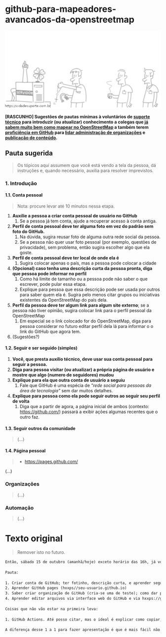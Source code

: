 # github-para-mapeadores-avancados-da-openstreetmap
![img/vida-de-suporte.png](img/banner-vida-de-suporte.png)

**[RASCUNHO] Sugestões de pautas mínimas à voluntários de [suporte técnico](https://pt.wikipedia.org/wiki/Suporte_t%C3%A9cnico) para introduzir (ou atualizar) conhecimento a colegas que [já sabem muito bem como mapear no OpenStreetMap](https://www.openstreetmap.org/help) a também terem [proficiência em GitHub](https://docs.github.com/pt) para [lidar administração de organizações](https://docs.github.com/pt/organizations) e [publicação de conteúdo](https://pages.github.com/).**




<!--
## Publico alvo

O público alvo deste guia são pessoas dispostas a dar suporte 1 a 1 preferencialmente por videoconferência em seções curtas para ajudar com o ecossistema do GitHub para pessoas que já tenham proficiência com OpenStreetMap.
-->

## Pauta sugerida

> Os tópicos aqui assumem que você está vendo a tela da pessoa, dá instruções e, quando necessário, auxilia para resolver imprevistos.

### 1. Introdução

#### 1.1. Conta pessoal

> Nota: procure levar até 10 minutos nessa etapa.

1. **Auxilie a pessoa a criar conta pessoal de usuário no GitHub**
    1. Se a pessoa já tem conta, ajude a recuperar acesso à conta antiga.
2. **Perfil de conta pessoal deve ter alguma foto em vez do padrão sem foto do GitHub.**
    1. Na dúvida, sugira reusar foto de alguma outra rede social da pessoa.
    2. Se a pessoa não quer usar foto pessoal (por exemplo, questões de privacidade), sem problema, então sugira escolher algo que ela goste.
3. **Perfil de conta pessoal deve ter local de onde ela é**
    1. Sugira colocar apenas o país, mas a pessoa pode colocar a cidade
4. **(Opcional) caso tenha uma descrição curta da pessoa pronta, diga que pessoa pode informar no perfil**
    1. Como há limite de tamanho ou a pessoa pode não saber o que escrever, pode pular essa etapa.
    2. Explique para pessoa que essa descrição pode ser usada por outros para saber quem ela é. Sugira pelo menos citar grupos ou iniciativas existentes da OpenStreetMap do país dela.
5. **Perfil da pessoa deve ter algum link para algum site externo**; se a pessoa não tiver opinião, sugira colocar link para o perfil pessoal da OpenStreetMap
    1. Em especial se o link colocado for do OpenStreetMap, diga para pessoa considerar no futuro editar perfil dela lá para informar o o link do GitHub que agora tem.
6. (Sugestões?)

#### 1.2. Seguir e ser seguido (simples)

1. **Você, que presta auxílio técnico, deve usar sua conta pessoal para seguir a pessoa.**
2. **Diga para pessoa visitar (ou atualizar) a própria página de usuário e mostre que algo (numero de seguidores) mudou**
3. **Explique para ela que outra conta de usuário a seguiu**
    1. Fale que GitHub é uma espécia de _"rede social para pessoas da área de tecnologia"_ sem dar muitos detalhes.
4. **Explique para pessoa como ela pode seguir outros ao seguir seu perfil de volta**
    1. Diga que a partir de agora, a página inicial de ambos (contexto: https://github.com/) passará a exibir ações algumas recentes que o outro faz.

<!--
2. **Avise a pessoa que ela recebeu uma notificação, sugira ver o que significa clicando no "sininho"**
    1. Contexto: o sininho leva para tela https://github.com/notifications.
-->

#### 1.3. Seguir outros da comunidade

> (...)

#### 1.4. Página pessoal

> - https://pages.github.com/

(...)

### Organizações

> (...)

### Automação

> (...)


# Texto original

> Remover isto no futuro.

```txt
Então, sábado 15 de outubro (amanhã/hoje) exceto horário das 16h, já vou começar com todo mundo fazendo 1 a 1. Periodo da tarde. Chamo no Hangout/Whatsapp/Skype seja o que for, mas tenho que ouvir a voz da pessoa e ver a tela do computador. Tempo médio: de 20 a 40 minutos (se precisar mais, vai outras secções curtas). Minha ideia é começar com pessoal que já é ativo na OSM mas não sabe github.

Pauta:

1. Criar conta de GitHub; ter fotinho, descrição curta, e aprender seguir os os colegas.
2. Aprender GitHub pages (hxxps//seu-usuario.github.io)
3. Saber criar organização de GitHub (cria-se uma de teste); como dar permissões para membros por organização e por repositório)
4. Aprender editar arquivos via interface web do GitHub e via hxxps://github.dev/ (abre um VS Codes no navegador)

Coisas que não vão estar na primeira leva:

1. GitHub Actions. Até posso citar, mas o ideal é explicar como copiar, dar fork etc.

A diferença desse 1 a 1 para fazer apresentação é que é mais fácil não só para vocês, mas para quem ajuda. Isso é parecido com suporte técnico "avançado" (tipo suporte de computador, só que online): pode até ter documentação e vídeo, mas a pessoa pode travar por causa que um problema como antivírus dela (ou sem querer digitar site errado) leva numa tela diferente; daí que ver ao vivo é mais rápido do que explicar por texto.
```
